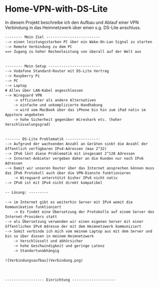 # Home-VPN-with-DS-Lite

In diesem Projekt beschreibe ich den Aufbau und Ablauf einer VPN Verbindung in das Heimnetzwerk über einen s.g. DS-Lite anschluss.

    -------- Mein Ziel -------------------------
    --> einen leistungsstarken PC über ein Wake-On-Lan Signal zu starten
    --> Remote Verbindung zu dem PC
    ==> Zugang zu hoher Rechenleistung von überall auf der Welt aus

  
    -------- Mein Setup ------------------------
    --> Vodafone Standard-Router mit DS-Lite Vertrag
    --> Raspberry Pi
    --> PC
    --> Laptop
    # Alles über LAN-Kabel angeschlossen
    --> Wireguard VPN
        -> effizienter als andere Alternativen
        -> einfache und unkomplizierte Handhabung
        -> wird vom MacBook über das iPhone bis hin zum iPad nativ im Appstore angeboten
        -> hohe Sicherheit gegenüber Wireshark etc. (hoher Verschlüsselungsgrad)


    ------- DS-Lite Problematik ----------------
    --> Aufgrund der wachsenden Anzahl an Geräten sinkt die Anzahl der öffentlich verfügbaren IPv4-Adressen (max 2^32)
    --> IPv6 löst diese Problematik mit insgesamt 2^128 Adressen
    --> Internet-Anbieter vergeben daher an die Kunden nur noch IPv6 Adressen
    --> Damit wir unseren Router über das Internet ansprechen können muss das IPv6 Protokoll auch über die VPN-Dienste funktionieren
        -> Wireguard unterstützt bisher IPv6 nicht nativ
    --> IPv6 ist mit IPv4 nicht direkt kompatibel

    -- Lösung: ---------

    --> im Internet gibt es weiterhin Server mit IPv4 womit die Kommunikation funktioniert
        -> Es findet eine Übersetzung der Protokolle auf einem Server des Internet-Providers statt
    --> als Übersetzung verwenden wir einen eigenen Server mit einer öffentlichen IPv4 Adresse der mit dem Heimnetzwerk kommuniziert
    --> Somit verbinde ich mich vom meinem Laptop aus mit dem Server und bin so über diesen in meinem Heimnetzwerk
        -> Verschlüsselt und abhörsicher
        -> hohe Geschwindigkeit und geringe Latenz
        -> Standortunabhängig

    ![Verbindungsaufbau](Verbindung.png)



    ------------------ Einrichtung --------------------


